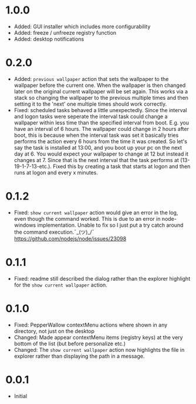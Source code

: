 # 1.0.0
- Added: GUI installer which includes more configurability
- Added: freeze / unfreeze registry function
- Added: desktop notifications

# 0.2.0
- Added: `previous wallpaper` action that sets the wallpaper to the wallpaper before the current one.
When the wallpaper is then changed later on the original current wallpaper will be set again.
This works via a stack so changing the wallpaper to the previous multiple times and then setting it to the 'next' one multiple times should work correctly.
- Fixed: scheduled tasks behaved a little unexpectedly. Since the interval and logon tasks were seperate the interval
task could change a wallpaper within less time than the specified interval from boot. E.g. you have an interval of 6 hours.
The wallpaper could change in 2 hours after boot, this is because when the interval task was set it basically tries performs the action every 6 hours from the time it was created.
So let's say the task is installed at 13:00, and you boot up your pc on the next day at 6. You would expect your wallpaper to change at 12 but instead it changes at 7.
Since that is the next interval that the task performs at (13-19-1-7-13-etc.).
Fixed this by creating a task that starts at logon and then runs at logon and every x minutes.

# 0.1.2
- Fixed: `show current wallpaper` action would give an error in the log, even though the command worked.
This is due to an error in node-windows implementation. Unable to fix so I just put a try catch around the command execution.¯\_(ツ)_/¯
https://github.com/nodejs/node/issues/23098

# 0.1.1
- Fixed: readme still described the dialog rather than the explorer highlight for the `show current wallpaper` action.

# 0.1.0
- Fixed: PepperWallow contextMenu actions where shown in any directory, not just on the desktop
- Changed: Made appear contextMenu items (registry keys) at the very bottom of the list (but before personalize etc.)
- Changed: The `show current wallpaper` action now highlights the file in explorer rather than displaying the path in a message.

# 0.0.1
- Initial